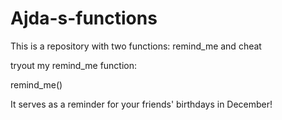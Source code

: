 # Ajda-s-functions
This is a repository with two functions: remind_me and cheat

tryout my remind_me function:

remind_me()

It serves as a reminder for your friends' birthdays in December!
